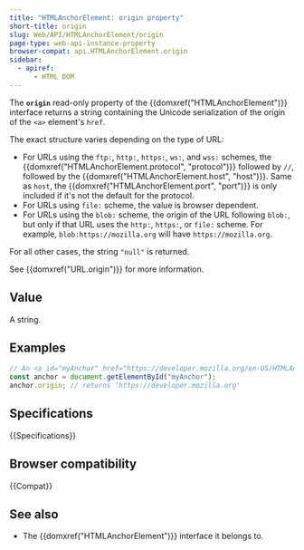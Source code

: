 ```yaml
---
title: "HTMLAnchorElement: origin property"
short-title: origin
slug: Web/API/HTMLAnchorElement/origin
page-type: web-api-instance-property
browser-compat: api.HTMLAnchorElement.origin
sidebar:
  - apiref:
      - HTML DOM
---
```


The **`origin`** read-only property of the {{domxref("HTMLAnchorElement")}} interface returns a string containing the Unicode serialization of the origin of the `<a>` element's `href`.

The exact structure varies depending on the type of URL:

- For URLs using the `ftp:`, `http:`, `https:`, `ws:`, and `wss:` schemes, the {{domxref("HTMLAnchorElement.protocol", "protocol")}} followed by `//`, followed by the {{domxref("HTMLAnchorElement.host", "host")}}. Same as `host`, the {{domxref("HTMLAnchorElement.port", "port")}} is only included if it's not the default for the protocol.
- For URLs using `file:` scheme, the value is browser dependent.
- For URLs using the `blob:` scheme, the origin of the URL following `blob:`, but only if that URL uses the `http:`, `https:`, or `file:` scheme. For example, `blob:https://mozilla.org` will have `https://mozilla.org`.

For all other cases, the string `"null"` is returned.

See {{domxref("URL.origin")}} for more information.

## Value

A string.

## Examples

```js
// An <a id="myAnchor" href="https://developer.mozilla.org/en-US/HTMLAnchorElement"> element is in the document
const anchor = document.getElementById("myAnchor");
anchor.origin; // returns 'https://developer.mozilla.org'
```

## Specifications

{{Specifications}}

## Browser compatibility

{{Compat}}

## See also

- The {{domxref("HTMLAnchorElement")}} interface it belongs to.
